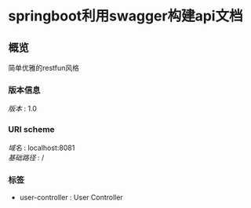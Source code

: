 # springboot利用swagger构建api文档


<a name="overview"></a>
## 概览
简单优雅的restfun风格


### 版本信息
*版本* : 1.0


### URI scheme
*域名* : localhost:8081  
*基础路径* : /


### 标签

* user-controller : User Controller



